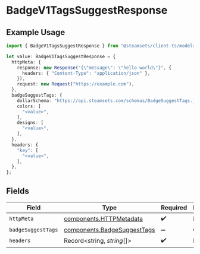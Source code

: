# BadgeV1TagsSuggestResponse

## Example Usage

```typescript
import { BadgeV1TagsSuggestResponse } from "@steamsets/client-ts/models/operations";

let value: BadgeV1TagsSuggestResponse = {
  httpMeta: {
    response: new Response("{\"message\": \"hello world\"}", {
      headers: { "Content-Type": "application/json" },
    }),
    request: new Request("https://example.com"),
  },
  badgeSuggestTags: {
    dollarSchema: "https://api.steamsets.com/schemas/BadgeSuggestTags.json",
    colors: [
      "<value>",
    ],
    designs: [
      "<value>",
    ],
  },
  headers: {
    "key": [
      "<value>",
    ],
  },
};
```

## Fields

| Field                                                                      | Type                                                                       | Required                                                                   | Description                                                                |
| -------------------------------------------------------------------------- | -------------------------------------------------------------------------- | -------------------------------------------------------------------------- | -------------------------------------------------------------------------- |
| `httpMeta`                                                                 | [components.HTTPMetadata](../../models/components/httpmetadata.md)         | :heavy_check_mark:                                                         | N/A                                                                        |
| `badgeSuggestTags`                                                         | [components.BadgeSuggestTags](../../models/components/badgesuggesttags.md) | :heavy_minus_sign:                                                         | OK                                                                         |
| `headers`                                                                  | Record<string, *string*[]>                                                 | :heavy_check_mark:                                                         | N/A                                                                        |